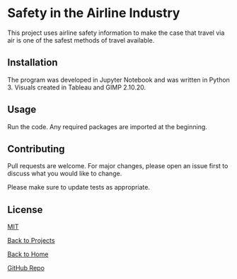 # Safety in the Airline Industry

This project uses airline safety information to make the case that travel via air is one of the safest methods of travel available.

## Installation

The program was developed in Jupyter Notebook and was written in Python 3. Visuals created in Tableau and GIMP 2.10.20.

## Usage

Run the code. Any required packages are imported at the beginning.


## Contributing
Pull requests are welcome. For major changes, please open an issue first to discuss what you would like to change.

Please make sure to update tests as appropriate.

## License
[MIT](https://choosealicense.com/licenses/mit/)

[Back to Projects](https://jkylemorris.github.io/MDSC-Portfolio-Kyle-Morris/projects)

[Back to Home](https://jkylemorris.github.io/MDSC-Portfolio-Kyle-Morris/)

[GitHub Repo](https://github.com/jkylemorris/MDSC-Portfolio-Kyle-Morris/)
